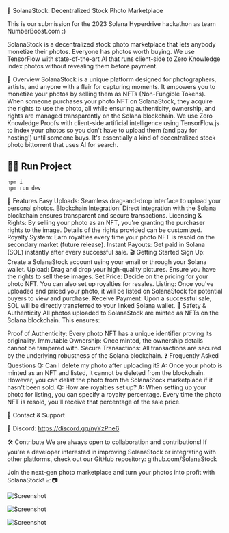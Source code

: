 📸 SolanaStock: Decentralized Stock Photo Marketplace

This is our submission for the 2023 Solana Hyperdrive hackathon as team NumberBoost.com :)

SolanaStock is a decentralized stock photo marketplace that lets anybody monetize their photos. Everyone has photos worth buying. We use TensorFlow with state-of-the-art AI that runs client-side to Zero Knowledge index photos without revealing them before payment.

🌟 Overview
SolanaStock is a unique platform designed for photographers, artists, and anyone with a flair for capturing moments. It empowers you to monetize your photos by selling them as NFTs (Non-Fungible Tokens). When someone purchases your photo NFT on SolanaStock, they acquire the rights to use the photo, all while ensuring authenticity, ownership, and rights are managed transparently on the Solana blockchain. We use Zero Knowledge Proofs with client-side artificial intelligence using TensorFlow.js to index your photos so you don't have to upload them (and pay for hosting!) until someone buys. It's essentially a kind of decentralized stock photo bittorrent that uses AI for search. 


## 🏃‍♂️ Run Project

```
npm i
npm run dev
```


🚀 Features
Easy Uploads: Seamless drag-and-drop interface to upload your personal photos.
Blockchain Integration: Direct integration with the Solana blockchain ensures transparent and secure transactions.
Licensing & Rights: By selling your photo as an NFT, you're granting the purchaser rights to the image. Details of the rights provided can be customized.
Royalty System: Earn royalties every time your photo NFT is resold on the secondary market (future release).
Instant Payouts: Get paid in Solana (SOL) instantly after every successful sale.
🎬 Getting Started
Sign Up: Create a SolanaStock account using your email or through your Solana wallet.
Upload: Drag and drop your high-quality pictures. Ensure you have the rights to sell these images.
Set Price: Decide on the pricing for your photo NFT. You can also set up royalties for resales.
Listing: Once you've uploaded and priced your photo, it will be listed on SolanaStock for potential buyers to view and purchase.
Receive Payment: Upon a successful sale, SOL will be directly transferred to your linked Solana wallet.
🔐 Safety & Authenticity
All photos uploaded to SolanaStock are minted as NFTs on the Solana blockchain. This ensures:

Proof of Authenticity: Every photo NFT has a unique identifier proving its originality.
Immutable Ownership: Once minted, the ownership details cannot be tampered with.
Secure Transactions: All transactions are secured by the underlying robustness of the Solana blockchain.
❓ Frequently Asked Questions
Q: Can I delete my photo after uploading it?
A: Once your photo is minted as an NFT and listed, it cannot be deleted from the blockchain. However, you can delist the photo from the SolanaStock marketplace if it hasn't been sold.
Q: How are royalties set up?
A: When setting up your photo for listing, you can specify a royalty percentage. Every time the photo NFT is resold, you'll receive that percentage of the sale price.

🤝 Contact & Support

💬 Discord: https://discord.gg/nyYzPne6

🛠 Contribute
We are always open to collaboration and contributions! If you're a developer interested in improving SolanaStock or integrating with other platforms, check out our GitHub repository: github.com/SolanaStock


Join the next-gen photo marketplace and turn your photos into profit with SolanaStock! 📈📷

![Screenshot](https://i.ibb.co/5LvmWLT/Screenshot-2023-10-16-at-09-23-09.png)

![Screenshot](https://i.ibb.co/JK56hfB/Screenshot-2023-10-16-at-09-23-16.png)

![Screenshot](https://i.ibb.co/wKmycXj/Screenshot-2023-10-16-at-09-23-23.png)

